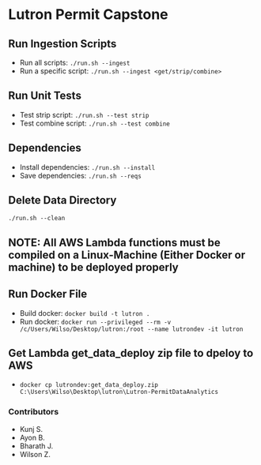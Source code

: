 # Lutron Permit Capstone

## Run Ingestion Scripts
- Run all scripts: `./run.sh --ingest`
- Run a specific script: `./run.sh --ingest <get/strip/combine>`

## Run Unit Tests
- Test strip script: `./run.sh --test strip`
- Test combine script: `./run.sh --test combine`

## Dependencies
- Install dependencies: `./run.sh --install`
- Save dependencies: `./run.sh --reqs`

## Delete Data Directory
`./run.sh --clean`


## NOTE: All AWS Lambda functions must be compiled on a Linux-Machine (Either Docker or machine) to be deployed properly ##
## Run Docker File  
- Build docker: `docker build -t lutron .`
- Run docker: `docker run --privileged --rm -v /c/Users/Wilso/Desktop/lutron:/root --name lutrondev -it lutron`

## Get Lambda get_data_deploy zip file to dpeloy to AWS
- `docker cp lutrondev:get_data_deploy.zip C:\Users\Wilso\Desktop\lutron\Lutron-PermitDataAnalytics`

### Contributors ###

* Kunj S.
* Ayon B.
* Bharath J.
* Wilson Z.
